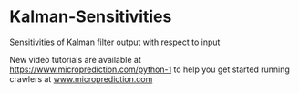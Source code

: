 # Kalman-Sensitivities
Sensitivities of Kalman filter output with respect to input


New video tutorials are available at https://www.microprediction.com/python-1 to help you
get started running crawlers at www.microprediction.com
